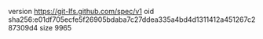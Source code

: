 version https://git-lfs.github.com/spec/v1
oid sha256:e01df705ecfe5f26905bdaba7c27ddea335a4bd4d1311412a451267c287309d4
size 9965
